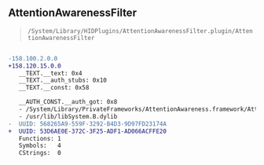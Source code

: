 ## AttentionAwarenessFilter

> `/System/Library/HIDPlugins/AttentionAwarenessFilter.plugin/AttentionAwarenessFilter`

```diff

-158.100.2.0.0
+158.120.15.0.0
   __TEXT.__text: 0x4
   __TEXT.__auth_stubs: 0x10
   __TEXT.__const: 0x58

   __AUTH_CONST.__auth_got: 0x8
   - /System/Library/PrivateFrameworks/AttentionAwareness.framework/AttentionAwareness
   - /usr/lib/libSystem.B.dylib
-  UUID: 568265A9-559F-3292-B4D3-9D97FD23174A
+  UUID: 53D6AE0E-372C-3F25-ADF1-AD066ACFFE20
   Functions: 1
   Symbols:   4
   CStrings:  0

```
